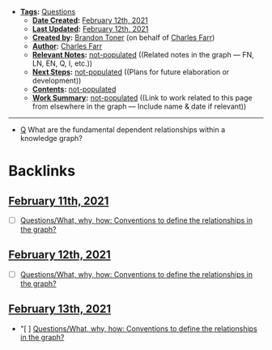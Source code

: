- **[Tags](<../Tags.md>):** [Questions](<../Questions.md>)
    - **[Date Created](<../Date Created.md>):** [February 12th, 2021](<../February 12th, 2021.md>)
    - **[Last Updated](<../Last Updated.md>):** [February 12th, 2021](<../February 12th, 2021.md>)
    - **[Created by](<../Created by.md>):** [Brandon Toner](<../Brandon Toner.md>) (on behalf of [Charles Farr](<../Charles Farr.md>))
    - **[Author](<../Author.md>):** [Charles Farr](<../Charles Farr.md>)
    - **[Relevant Notes](<../Relevant Notes.md>):** [not-populated](<../not-populated.md>) ((Related notes in the graph — FN, LN, EN, Q, I, etc.))
    - **[Next Steps](<../Next Steps.md>):** [not-populated](<../not-populated.md>) ((Plans for future elaboration or development))
    - **[Contents](<../Contents.md>):** [not-populated](<../not-populated.md>)
    - **[Work Summary](<../Work Summary.md>):** [not-populated](<../not-populated.md>) ((Link to work related to this page from elsewhere in the graph — Include name & date if relevant))
- ---
- [Q](<../Q.md>) What are the fundamental dependent relationships within a knowledge graph?

# Backlinks
## [February 11th, 2021](<February 11th, 2021.md>)
- [ ] [Questions/What, why, how: Conventions to define the relationships in the graph?](<../Questions/What, why, how: Conventions to define the relationships in the graph?.md>)

## [February 12th, 2021](<February 12th, 2021.md>)
- [ ] [Questions/What, why, how: Conventions to define the relationships in the graph?](<../Questions/What, why, how: Conventions to define the relationships in the graph?.md>)

## [February 13th, 2021](<February 13th, 2021.md>)
- "[ ] [Questions/What, why, how: Conventions to define the relationships in the graph?](<../Questions/What, why, how: Conventions to define the relationships in the graph?.md>)

